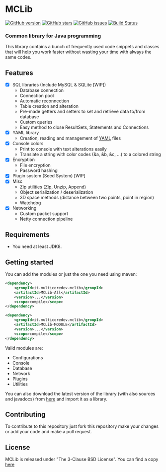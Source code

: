 # MCLib
[![GitHub version](https://img.shields.io/badge/release-1.7.2.0-blue)](https://search.maven.org/search?q=mclib)
[![GitHub stars](https://img.shields.io/github/stars/MultiCoreNetwork/MCLib)](https://github.com/MultiCoreNetwork/MCLib)
[![GitHub issues](https://img.shields.io/github/issues/MultiCoreNetwork/MCLib)](https://github.com/MultiCoreNetwork/MCLib/issues)
[![Build Status](https://multicoredev.it/buildStatus/icon?job=MCLib)](https://multicoredev.it/job/MCLib/)

### Common library for Java programming
This library contains a bunch of frequently used code snippets and classes that will
help you work faster without wasting your time with always the same codes.

## Features
- [x] SQL libraries (Include MySQL & SQLite [WIP])
    - Database connection
    - Connection pool
    - Automatic reconnection
    - Table creation and alteration
    - Pre-made getters and setters to set and retrieve data to/from database
    - Custom queries
    - Easy method to close ResultSets, Statements and Connections
- [x] YAML library
    - Creation, reading and management of [YAML](https://yaml.org/) files
- [x] Console colors
    - Print to console with text alterations easily
    - Translate a string with color codes (&a, &b, &c, ...) to a colored string
- [x] Encryption
    - File encryption
    - Password hashing
- [x] Plugin system (Seed System) [WIP]
- [x] Misc
    - Zip utilities (Zip, Unzip, Append)
    - Object serialization / deserialization
    - 3D space methods (distance between two points, point in region)
    - Watchdog
- [x] Networking
    - Custom packet support
    - Netty connection pipeline

## Requirements
- You need at least JDK8.

## Getting started
You can add the modules or just the one you need using maven:
```xml
<dependency>
    <groupId>it.multicoredev.mclib</groupId>
    <artifactId>MCLib-All</artifactId>
    <version>...</version>
    <scope>compile</scope>
</dependency>
```
```xml
<dependency>
    <groupId>it.multicoredev.mclib</groupId>
    <artifactId>MCLib-MODULE</artifactId>
    <version>...</version>
    <scope>compile</scope>
</dependency>
```

Valid modules are:
  - Configurations
  - Console
  - Database
  - Network
  - Plugins
  - Utilities

You can also download the latest version of the library (with also sources and javadocs) from [here](https://multicoredev.it/job/MCLib/) and import it as a library.

## Contributing
To contribute to this repository just fork this repository make your changes or add your code and make a pull request.

## License
MCLib is released under "The 3-Clause BSD License". You can find a copy [here](https://github.com/MultiCoreNetwork/MCLib/blob/master/LICENSE)